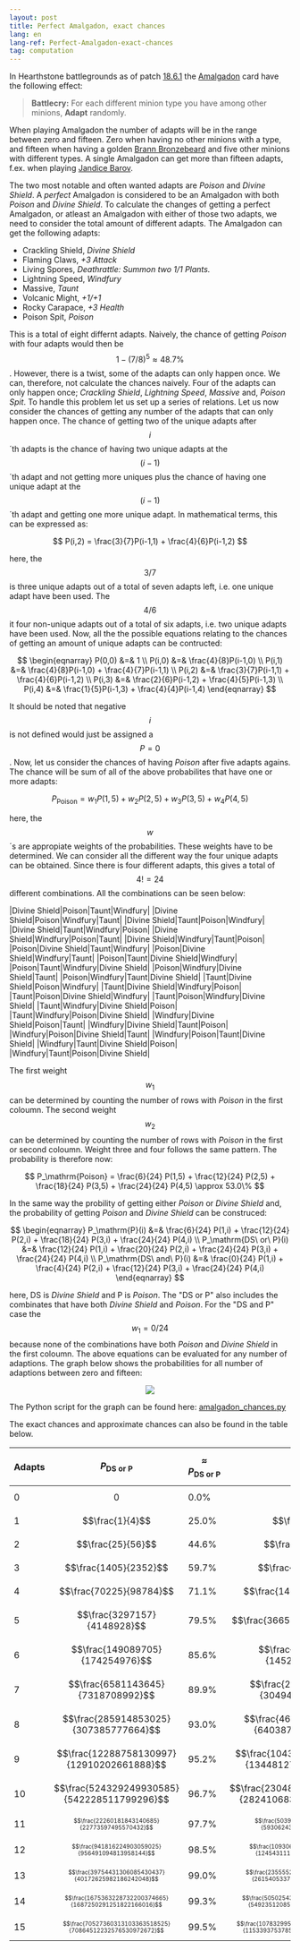 ```yaml
---
layout: post
title: Perfect Amalgadon, exact chances
lang: en
lang-ref: Perfect-Amalgadon-exact-chances
tag: computation
---
```


In Hearthstone battlegrounds as of patch [18.6.1](https://playhearthstone.com/en-us/news/23554838) the [Amalgadon](https://hearthstone.fandom.com/wiki/Amalgadon) card have the following effect:

> **Battlecry:** For each different minion type you have among other minions, **Adapt** randomly.

When playing Amalgadon the number of adapts will be in the range between zero and fifteen.
Zero when having no other minions with a type, and fifteen when having a golden [Brann Bronzebeard](https://hearthstone.fandom.com/wiki/Brann_Bronzebeard_(Battlegrounds)) and five other minions with different types.
A single Amalgadon can get more than fifteen adapts, f.ex. when playing [Jandice Barov](https://hearthstone.fandom.com/wiki/Jandice_Barov_(Battlegrounds)).

The two most notable and often wanted adapts are *Poison* and *Divine Shield*.
A *perfect* Amalgadon is considered to be an Amalgadon with both *Poison* and *Divine Shield*.
To calculate the changes of getting a perfect Amalgadon, or atleast an Amalgadon with either of those two adapts, we need to consider the total amount of different adapts.
The Amalgadon can get the following adapts:

- Crackling Shield, *Divine Shield*
- Flaming Claws, *+3 Attack*
- Living Spores, *Deathrattle: Summon two 1/1 Plants.*
- Lightning Speed, *Windfury*
- Massive, *Taunt*
- Volcanic Might, *+1/+1*
- Rocky Carapace, *+3 Health*
- Poison Spit, *Poison*

This is a total of eight differnt adapts.
Naively, the chance of getting *Poison* with four adapts would then be $$1-(7/8)^5\approx 48.7\%$$.
However, there is a twist, some of the adapts can only happen once.
We can, therefore, not calculate the chances naively.
Four of the adapts can only happen once; *Crackling Shield*, *Lightning Speed*, *Massive* and, *Poison Spit*.
To handle this problem let us set up a series of relations.
Let us now consider the chances of getting any number of the adapts that can only happen once.
The chance of getting two of the unique adapts after $$i$$´th adapts is the chance of having two unique adapts at the $$(i-1)$$´th adapt and not getting more uniques plus the chance of having one unique adapt at the $$(i-1)$$´th adapt and getting one more unique adapt.
In mathematical terms, this can be expressed as:

$$ P(i,2) = \frac{3}{7}P(i-1,1) + \frac{4}{6}P(i-1,2) $$

here, the $$3/7$$ is three unique adapts out of a total of seven adapts left, i.e. one unique adapt have been used.
The $$4/6$$ it four non-unique adapts out of a total of six adapts, i.e. two unique adapts have been used.
Now, all the the possible equations relating to the chances of getting an amount of unique adapts can be contructed:

$$ \begin{eqnarray}
   P(0,0) &=& 1 \\
   P(i,0) &=& \frac{4}{8}P(i-1,0) \\
   P(i,1) &=& \frac{4}{8}P(i-1,0) + \frac{4}{7}P(i-1,1) \\
   P(i,2) &=& \frac{3}{7}P(i-1,1) + \frac{4}{6}P(i-1,2) \\
   P(i,3) &=& \frac{2}{6}P(i-1,2) + \frac{4}{5}P(i-1,3) \\
   P(i,4) &=& \frac{1}{5}P(i-1,3) + \frac{4}{4}P(i-1,4)
   \end{eqnarray} $$

It should be noted that negative $$i$$ is not defined would just be assigned a $$P=0$$.
Now, let us consider the chances of having *Poison* after five adapts agains.
The chance will be sum of all of the above probabilites that have one or more adapts:

$$ P_\mathrm{Poison} = w_1 P(1,5) + w_2 P(2,5) + w_3 P(3,5) + w_4 P(4,5) $$

here, the $$w$$´s are appropiate weights of the probabilities.
These weights have to be determined.
We can consider all the different way the four unique adapts can be obtained.
Since there is four different adapts, this gives a total of $$4!=24$$ different combinations.
All the combinations can be seen below:

|Divine Shield|Poison|Taunt|Windfury|
|Divine Shield|Poison|Windfury|Taunt|
|Divine Shield|Taunt|Poison|Windfury|
|Divine Shield|Taunt|Windfury|Poison|
|Divine Shield|Windfury|Poison|Taunt|
|Divine Shield|Windfury|Taunt|Poison|
|Poison|Divine Shield|Taunt|Windfury|
|Poison|Divine Shield|Windfury|Taunt|
|Poison|Taunt|Divine Shield|Windfury|
|Poison|Taunt|Windfury|Divine Shield|
|Poison|Windfury|Divine Shield|Taunt|
|Poison|Windfury|Taunt|Divine Shield|
|Taunt|Divine Shield|Poison|Windfury|
|Taunt|Divine Shield|Windfury|Poison|
|Taunt|Poison|Divine Shield|Windfury|
|Taunt|Poison|Windfury|Divine Shield|
|Taunt|Windfury|Divine Shield|Poison|
|Taunt|Windfury|Poison|Divine Shield|
|Windfury|Divine Shield|Poison|Taunt|
|Windfury|Divine Shield|Taunt|Poison|
|Windfury|Poison|Divine Shield|Taunt|
|Windfury|Poison|Taunt|Divine Shield|
|Windfury|Taunt|Divine Shield|Poison|
|Windfury|Taunt|Poison|Divine Shield|

The first weight $$w_1$$ can be determined by counting the number of rows with *Poison* in the first coloumn.
The second weight $$w_2$$ can be determined by counting the number of rows with *Poison* in the first or second coloumn.
Weight three and four follows the same pattern.
The probability is therefore now:

$$ P_\mathrm{Poison} = \frac{6}{24} P(1,5) + \frac{12}{24} P(2,5) + \frac{18}{24} P(3,5) + \frac{24}{24} P(4,5) \approx 53.0\% $$

In the same way the probility of getting either *Poison* or *Divine Shield* and, the probability of getting *Poison* and *Divine Shield* can be construced:

$$ \begin{eqnarray}
   P_\mathrm{P}(i) &=& \frac{6}{24} P(1,i) + \frac{12}{24} P(2,i) + \frac{18}{24} P(3,i) + \frac{24}{24} P(4,i) \\
   P_\mathrm{DS\ or\ P}(i) &=& \frac{12}{24} P(1,i) + \frac{20}{24} P(2,i) + \frac{24}{24} P(3,i) + \frac{24}{24} P(4,i) \\
   P_\mathrm{DS\ and\ P}(i) &=& \frac{0}{24} P(1,i) + \frac{4}{24} P(2,i) + \frac{12}{24} P(3,i) + \frac{24}{24} P(4,i)
   \end{eqnarray} $$

here, DS is *Divine Shield* and P is *Poison*.
The "DS or P" also includes the combinates that have both *Divine Shield* and *Poison*.
For the "DS and P" case the $$w_1=0/24$$ because none of the combinations have both *Poison* and *Divine Shield* in the first coloumn.
The above equations can be evaluated for any number of adaptions.
The graph below shows the probabilities for all number of adaptions between zero and fifteen:

<p align="center">
<img src="{{ site.baseurl }}/assets/plots/amalgadon_chances.svg">
</p>

The Python script for the graph can be found here: [amalgadon_chances.py]({{site.baseurl}}/assets/python_scripts/amalgadon_chances.py)

The exact chances and approximate chances can also be found in the table below.


|Adapts|$$P_\mathrm{DS\ or\ P}$$|$$\approx P_\mathrm{DS\ or\ P}$$|$$P_\mathrm{P}$$|$$\approx P_\mathrm{P}$$|$$P_\mathrm{DS\ and\ P}$$|$$\approx P_\mathrm{DS\ and\ P}$$|
|------|------------------------|--------------------------------|-----------------|-------------------------|-------------------------|---------------------------------|
|0|$$0$$|0.0%|$$0$$|0.0%|$$0$$|0.0%|
|1|$$\frac{1}{4}$$|25.0%|$$\frac{1}{8}$$|12.5%|$$0$$|0.0%|
|2|$$\frac{25}{56}$$|44.6%|$$\frac{27}{112}$$|24.1%|$$\frac{1}{28}$$|3.6%|
|3|$$\frac{1405}{2352}$$|59.7%|$$\frac{545}{1568}$$|34.8%|$$\frac{115}{1176}$$|9.8%|
|4|$$\frac{70225}{98784}$$|71.1%|$$\frac{146201}{329280}$$|44.4%|$$\frac{43739}{246960}$$|17.7%|
|5|$$\frac{3297157}{4148928}$$|79.5%|$$\frac{36652993}{69148800}$$|53.0%|$$\frac{13765027}{51861600}$$|26.5%|
|6|$$\frac{149089705}{174254976}$$|85.6%|$$\frac{8796724649}{14521248000}$$|60.6%|$$\frac{3876980411}{10890936000}$$|35.6%|
|7|$$\frac{6581143645}{7318708992}$$|89.9%|$$\frac{2047820152657}{3049462080000}$$|67.2%|$$\frac{1015122839923}{2287096560000}$$|44.4%|
|8|$$\frac{285914853025}{307385777664}$$|93.0%|$$\frac{466169430547001}{640387036800000}$$|72.8%|$$\frac{252512187968939}{480290277600000}$$|52.6%|
|9|$$\frac{12288758130997}{12910202661888}$$|95.2%|$$\frac{104336675177661793}{134481277728000000}$$|77.6%|$$\frac{60499089868078627}{100860958296000000}$$|60.0%|
|10|$$\frac{524329249930585}{542228511799296}$$|96.7%|$$\frac{23048628087724571849}{28241068322880000000}$$|81.6%|$$\frac{14091330806173381211}{21180801242160000000}$$|66.5%|
|11|<font size="1">$$\frac{22260181843140685}{22773597495570432}$$</font>|97.7%|<font size="1">$$\frac{5039673033138054086257}{5930624347804800000000}$$</font>|85.0%|<font size="1">$$\frac{3211817783468666090323}{4447968260853600000000}$$</font>|72.2%|
|12|<font size="1">$$\frac{941816224903059025}{956491094813958144}$$</font>|98.5%|<font size="1">$$\frac{1093060437686264118131801}{1245431113039008000000000}$$</font>|87.8%|<font size="1">$$\frac{719848249397502598096139}{934073334779256000000000}$$</font>|77.1%|
|13|<font size="1">$$\frac{39754431306085430437}{40172625982186242048}$$</font>|99.0%|<font size="1">$$\frac{235555248833311662168408193}{261540533738191680000000000}$$</font>|90.1%|<font size="1">$$\frac{159219439138222227446948227}{196155400303643760000000000}$$</font>|81.2%|
|14|<font size="1">$$\frac{1675363228732200374665}{1687250291251822166016}$$</font>|99.3%|<font size="1">$$\frac{50502543655799117848130467049}{54923512085020252800000000000}$$</font>|92.0%|<font size="1">$$\frac{34851392907228941062600974011}{41192634063765189600000000000}$$</font>|84.6%|
|15|<font size="0.5">$$\frac{70527360313103363518525}{70864512232576530972672}$$</font>|99.5%|<font size="1">$$\frac{10783299572880310043888896979857}{11533937537854253088000000000000}$$</font>|93.5%|<font size="1">$$\frac{7565652446099839636325899180723}{8650453153390689816000000000000}$$</font>|87.5%|
